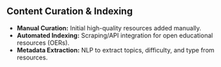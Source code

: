 ## Content Curation & Indexing
- **Manual Curation:** Initial high-quality resources added manually.
- **Automated Indexing:** Scraping/API integration for open educational resources (OERs).
- **Metadata Extraction:** NLP to extract topics, difficulty, and type from resources.
